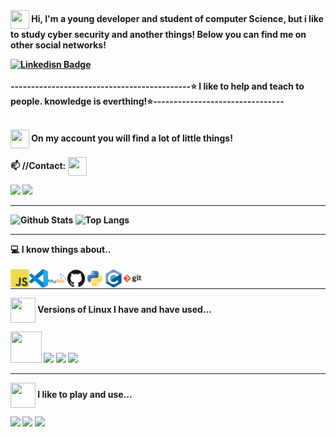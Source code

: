 <strong>
<img align='center' src="https://www.icegif.com/wp-content/uploads/2022/12/icegif-502.gif" width="30" height="30">
 Hi, I'm a young developer and student of computer Science, but i like to study cyber security and another things! Below you can find me on other social networks!
 
  [![Linkedisn Badge](https://img.shields.io/badge/-LinkedIn-blue?style=flat-square&logo=Linkedin&logoColor=white&link=https://www.linkedin.com/in/guilherme-n%C3%B3brega-40ab4a23b/)](https://www.linkedin.com/in/guilherme-n%C3%B3brega-40ab4a23b)<br>
<br>--------------------------------------------⭐ I like to help and teach to people. knowledge is everthing!⭐--------------------------------


<br><img align='center' src="https://art.pixilart.com/056b06fa01ec6ec.gif" width="30" height="30"> On my account you will find a lot of little things!

📫  //Contact: <img align='center' src="https://ciejanarede.files.wordpress.com/2018/03/seta_baixo.gif" width="30" height="30">




[<img src = "https://img.shields.io/badge/wouldyoukindly3178-7289DA?style=for-the-badge&logo=discord&logoColor=white">](s)
[![](https://img.shields.io/badge/Gmail-dantas.guilherme.434%40gmail.com-red?style=for-the-badge&logo=gmail&logoColor=white)](mailto:dantasguilherme434@gmail.com)
<hr>




![Github Stats](https://github-readme-stats.vercel.app/api?username=GuilhermeNobrega&show_icons=true&count_private=true&show_icons=true&include_all_commits=true&theme=tokyonight)
![Top Langs](https://github-readme-stats.vercel.app/api/top-langs/?username=GuilhermeNobrega&hide=TeX&layout=compact&theme=tokyonight)

<hr>
💻 I know things about..

<br>
<br>
<img align="left" src="https://github.com/devicons/devicon/blob/master/icons/javascript/javascript-original.svg" width="30" />
<img align="left" src="https://github.com/devicons/devicon/blob/master/icons/vscode/vscode-original.svg" width="30" />
<img align="left" src="https://github.com/devicons/devicon/blob/master/icons/mysql/mysql-original-wordmark.svg" width="30" />
<img align="left" src="https://github.com/devicons/devicon/blob/master/icons/github/github-original.svg" width="30" />
<img align="left" src="https://github.com/devicons/devicon/blob/master/icons/python/python-original.svg" width="30" />
<img align="left" src="https://github.com/devicons/devicon/blob/master/icons/c/c-original.svg" width="30" />
<img align="left" src="https://github.com/devicons/devicon/blob/master/icons/git/git-original-wordmark.svg" width="30" /> <br>

<hr>

<img align='center' src="https://static.wikia.nocookie.net/supaplex/images/0/0a/Terminal.gif/revision/latest/thumbnail/width/360/height/360?cb=20180120185603" width="40" height="40"> Versions of Linux I have and have used...

<img src = "https://patchthenet.com/wp-content/uploads/2021/01/overthewire-logo.jpg" width="50" height="50">

<img src = "https://img.shields.io/badge/Kali_Linux-557C94?style=for-the-badge&logo=kali-linux&logoColor=white">
<img src = "https://img.shields.io/badge/Ubuntu-E95420?style=for-the-badge&logo=ubuntu&logoColor=white">
<img src = "https://img.shields.io/badge/Debian-A81D33?style=for-the-badge&logo=debian&logoColor=white">

<hr>

<img align='center' src="https://media.tenor.com/N5wDfP4o1oEAAAAC/mario-mystery-box.gif" width="40" height="40">  <strong>I like to play and use...

 
[<img src = "https://img.shields.io/badge/Counter_Strike-000000?style=for-the-badge&logo=counter-strike&logoColor=white">](s)
[<img src = "https://img.shields.io/badge/Riot_Games-D32936?style=for-the-badge&logo=riot-games&logoColor=black">](s)
[<img src = "https://img.shields.io/badge/Steam-000000?style=for-the-badge&logo=steam&logoColor=white">](s)

